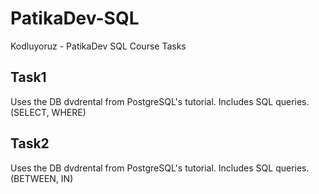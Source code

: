 # PatikaDev-SQL
Kodluyoruz - PatikaDev SQL Course Tasks

## Task1 
Uses the DB dvdrental from PostgreSQL's tutorial. Includes SQL queries.(SELECT, WHERE)

## Task2 
Uses the DB dvdrental from PostgreSQL's tutorial. Includes SQL queries. (BETWEEN, IN) 
